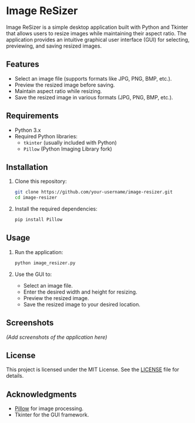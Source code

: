 # Image ReSizer

Image ReSizer is a simple desktop application built with Python and Tkinter that allows users to resize images while maintaining their aspect ratio. The application provides an intuitive graphical user interface (GUI) for selecting, previewing, and saving resized images.

## Features

- Select an image file (supports formats like JPG, PNG, BMP, etc.).
- Preview the resized image before saving.
- Maintain aspect ratio while resizing.
- Save the resized image in various formats (JPG, PNG, BMP, etc.).

## Requirements

- Python 3.x
- Required Python libraries:
  - `tkinter` (usually included with Python)
  - `Pillow` (Python Imaging Library fork)

## Installation

1. Clone this repository:
   ```bash
   git clone https://github.com/your-username/image-resizer.git
   cd image-resizer
   ```

2. Install the required dependencies:
   ```bash
   pip install Pillow
   ```

## Usage

1. Run the application:
   ```bash
   python image_resizer.py
   ```

2. Use the GUI to:
   - Select an image file.
   - Enter the desired width and height for resizing.
   - Preview the resized image.
   - Save the resized image to your desired location.

## Screenshots

*(Add screenshots of the application here)*

## License

This project is licensed under the MIT License. See the [LICENSE](LICENSE) file for details.

## Acknowledgments

- [Pillow](https://python-pillow.org/) for image processing.
- Tkinter for the GUI framework.